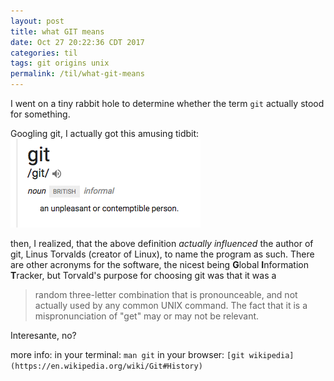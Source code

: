 ```yaml
---
layout: post
title: what GIT means
date: Oct 27 20:22:36 CDT 2017
categories: til
tags: git origins unix
permalink: /til/what-git-means
---
```


I went on a tiny rabbit hole to determine whether the term `git` actually stood for something.

Googling git, I actually got this amusing tidbit:
![definition of git](/pics/git-definition.png)

then, I realized, that the above definition _actually influenced_ the author of git, Linus Torvalds (creator of Linux), to name the program as such. There are other acronyms for the software, the nicest being **G**lobal **I**nformation **T**racker, but Torvald's purpose for choosing git was that it was a

> random three-letter combination that is pronounceable, and not actually used by any common UNIX command. The fact that it is a mispronunciation of "get" may or may not be relevant.

Interesante, no?

more info:
in your terminal: `man git`
in your browser: `[git wikipedia](https://en.wikipedia.org/wiki/Git#History)`